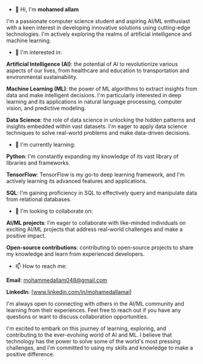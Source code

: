 - 👋 Hi, I'm __mohamed allam__

I'm a passionate computer science student and aspiring AI/ML enthusiast with a keen interest in developing innovative solutions using cutting-edge technologies. I'm actively exploring the realms of artificial intelligence and machine learning.

- 👀 I'm interested in:

__Artificial Intelligence (AI)__: the potential of AI to revolutionize various aspects of our lives, from healthcare and education to transportation and environmental sustainability.

__Machine Learning (ML)__: the power of ML algorithms to extract insights from data and make intelligent decisions. I'm particularly interested in deep learning and its applications in natural language processing, computer vision, and predictive modeling.

__Data Science__: the role of data science in unlocking the hidden patterns and insights embedded within vast datasets. I'm eager to apply data science techniques to solve real-world problems and make data-driven decisions.

- 🌱 I'm currently learning:

__Python__: I'm constantly expanding my knowledge of its vast library of libraries and frameworks.

__TensorFlow__: TensorFlow is my go-to deep learning framework, and I'm actively learning its advanced features and applications.

__SQL__: I'm gaining proficiency in SQL to effectively query and manipulate data from relational databases.

- 💞️ I'm looking to collaborate on:

__AI/ML projects__: I'm eager to collaborate with like-minded individuals on exciting AI/ML projects that address real-world challenges and make a positive impact.

__Open-source contributions__: contributing to open-source projects to share my knowledge and learn from experienced developers.


- 📫 How to reach me:

__Email__: mohammedallam048@gmail.com

__LinkedIn__: [www.linkedin.com/in/mohamedallamai]

I'm always open to connecting with others in the AI/ML community and learning from their experiences. Feel free to reach out if you have any questions or want to discuss collaboration opportunities.

I'm excited to embark on this journey of learning, exploring, and contributing to the ever-evolving world of AI and ML. I believe that technology has the power to solve some of the world's most pressing challenges, and I'm committed to using my skills and knowledge to make a positive difference.
<!---
mohamedallamai/mohamedallamai is a ✨ special ✨ repository because its `README.md` (this file) appears on your GitHub profile.
You can click the Preview link to take a look at your changes.
--->
